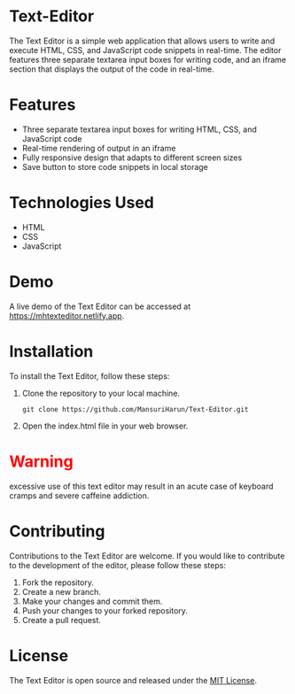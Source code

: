 # Text-Editor
The Text Editor is a simple web application that allows users to write and execute HTML, CSS, and JavaScript code snippets in real-time. The editor features three separate textarea input boxes for writing code, and an iframe section that displays the output of the code in real-time.

# Features
- Three separate textarea input boxes for writing HTML, CSS, and JavaScript code
- Real-time rendering of output in an iframe
- Fully responsive design that adapts to different screen sizes
- Save button to store code snippets in local storage

# Technologies Used
- HTML
- CSS
- JavaScript

# Demo
A live demo of the Text Editor can be accessed at https://mhtexteditor.netlify.app.

# Installation
To install the Text Editor, follow these steps:

1. Clone the repository to your local machine.

   `git clone https://github.com/MansuriHarun/Text-Editor.git`

2. Open the index.html file in your web browser.

# <span style="color:#ff0000;">Warning</span>
excessive use of this text editor may result in an acute case of keyboard cramps and severe caffeine addiction.

# Contributing
Contributions to the Text Editor are welcome. If you would like to contribute to the development of the editor, please follow these steps:

1. Fork the repository.
2. Create a new branch.
3. Make your changes and commit them.
4. Push your changes to your forked repository.
5. Create a pull request.

# License
The Text Editor is open source and released under the [MIT License](https://opensource.org/licenses/MIT).
